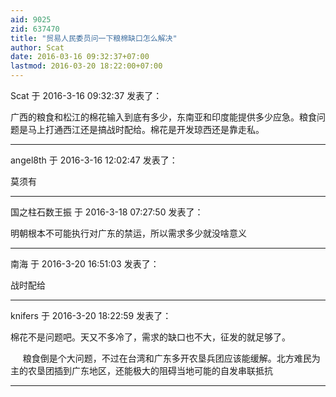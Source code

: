 ```yaml
---
aid: 9025
zid: 637470
title: "贸易人民委员问一下粮棉缺口怎么解决"
author: Scat
date: 2016-03-16 09:32:37+07:00
lastmod: 2016-03-20 18:22:00+07:00
---
```


Scat 于 2016-3-16 09:32:37 发表了：

广西的粮食和松江的棉花输入到底有多少，东南亚和印度能提供多少应急。粮食问题是马上打通西江还是搞战时配给。棉花是开发琼西还是靠走私。

---

angel8th 于 2016-3-16 12:02:47 发表了：

莫须有

---

国之柱石数王振 于 2016-3-18 07:27:50 发表了：

明朝根本不可能执行对广东的禁运，所以需求多少就没啥意义

---

南海 于 2016-3-20 16:51:03 发表了：

战时配给

---

knifers 于 2016-3-20 18:22:59 发表了：

棉花不是问题吧。天又不多冷了，需求的缺口也不大，征发的就足够了。

&nbsp; &nbsp;&nbsp;&nbsp;粮食倒是个大问题，不过在台湾和广东多开农垦兵团应该能缓解。北方难民为主的农垦团插到广东地区，还能极大的阻碍当地可能的自发串联抵抗

---
